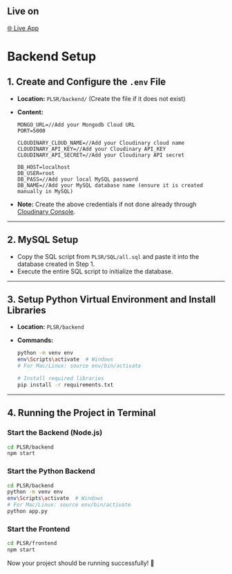 ## Live on
[🌐 Live App](https://plsr-psi.vercel.app)
# **Backend Setup**

## **1. Create and Configure the `.env` File**
- **Location:** `PLSR/backend/` (Create the file if it does not exist)
- **Content:**
  
  ```env
  MONGO_URL=//Add your Mongodb Cloud URL
  PORT=5000

  CLOUDINARY_CLOUD_NAME=//Add your Cloudinary cloud name
  CLOUDINARY_API_KEY=//Add your Cloudinary API_KEY
  CLOUDINARY_API_SECRET=//Add your Cloudinary API secret
  
  DB_HOST=localhost
  DB_USER=root
  DB_PASS=//Add your local MySQL password
  DB_NAME=//Add your MySQL database name (ensure it is created manually in MySQL)
  ```

- **Note:** Create the above credentials if not done already through [Cloudinary Console](https://console.cloudinary.com/users/login).

---

## **2. MySQL Setup**
- Copy the SQL script from `PLSR/SQL/all.sql` and paste it into the database created in Step 1.
- Execute the entire SQL script to initialize the database.

---

## **3. Setup Python Virtual Environment and Install Libraries**
- **Location:** `PLSR/backend`
- **Commands:**

  ```sh
  python -m venv env
  env\Scripts\activate  # Windows
  # For Mac/Linux: source env/bin/activate
  
  # Install required libraries
  pip install -r requirements.txt
  ```

---

## **4. Running the Project in Terminal**

### **Start the Backend (Node.js)**
```sh
cd PLSR/backend
npm start
```

### **Start the Python Backend**
```sh
cd PLSR/backend
python -m venv env
env\Scripts\activate  # Windows
# For Mac/Linux: source env/bin/activate
python app.py
```

### **Start the Frontend**
```sh
cd PLSR/frontend
npm start
```

Now your project should be running successfully! 🚀
